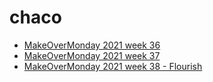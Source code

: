 # chaco

* [MakeOverMonday 2021 week 36](https://aaizemberg.github.io/chaco/mom2021w36.html)
* [MakeOverMonday 2021 week 37](https://aaizemberg.github.io/chaco/mom2021w37.html)
* [MakeOverMonday 2021 week 38 - Flourish](https://aaizemberg.github.io/chaco/mom2021w38.html)
